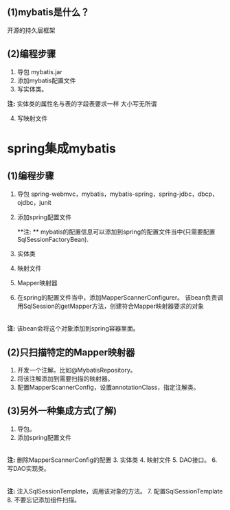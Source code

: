 ##  (1)mybatis是什么？
开源的持久层框架
## (2)编程步骤

1. 导包
  mybatis.jar
2. 添加mybatis配置文件
3. 写实体类。

 **注:** 实体类的属性名与表的字段表要求一样
      大小写无所谓

4. 写映射文件
# spring集成mybatis
## (1)编程步骤

1. 导包
     spring-webmvc，mybatis，mybatis-spring，spring-jdbc，dbcp，ojdbc，junit
2. 添加spring配置文件

    **注: ** mybatis的配置信息可以添加到spring的配置文件当中(只需要配置SqlSessionFactoryBean).
3. 实体类
4. 映射文件
5. Mapper映射器
6. 在spring的配置文件当中，添加MapperScannerConfigurer。
该bean负责调用SqlSession的getMapper方法，创建符合Mapper映射器要求的对象
###### 
 **注:** 该bean会将这个对象添加到spring容器里面。
## (2)只扫描特定的Mapper映射器

1. 开发一个注解。比如@MybatisRepository。
2. 将该注解添加到需要扫描的映射器。
3. 配置MapperScannerConfig，设置annotationClass，指定注解类。
## (3)另外一种集成方式(了解)

1. 导包。
2. 添加spring配置文件
###### 
 **注:** 删除MapperScannerConfig的配置
3. 实体类
4. 映射文件
5. DAO接口。
6. 写DAO实现类。
###### 
 **注:** 注入SqlSessionTemplate，调用该对象的方法。
7. 配置SqlSessionTemplate
8. 不要忘记添加组件扫描。

